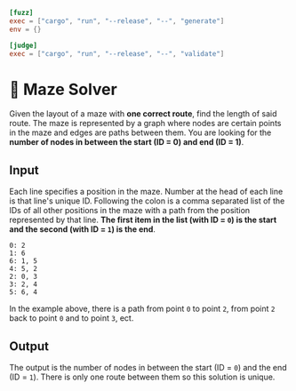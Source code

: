 ```toml
[fuzz]
exec = ["cargo", "run", "--release", "--", "generate"]
env = {}

[judge]
exec = ["cargo", "run", "--release", "--", "validate"]
```

# 🧭 Maze Solver
Given the layout of a maze with **one correct route**, find the length of said route. The maze is represented by a graph where nodes are certain points in the maze and edges are paths between them. You are looking for the **number of nodes in between the start (ID = 0) and end (ID = 1)**.

## Input
Each line specifies a position in the maze. Number at the head of each line is that line's unique ID. Following the colon is a comma separated list of the IDs of all other positions in the maze with a path from the position represented by that line. **The first item in the list (with ID = `0`) is the start and the second (with ID = `1`) is the end**.

```
0: 2
1: 6
6: 1, 5
4: 5, 2
2: 0, 3
3: 2, 4
5: 6, 4
```
In the example above, there is a path from point `0` to point `2`, from point `2` back to point `0` and to point `3`, ect.

## Output
The output is the number of nodes in between the start (ID = `0`) and the end (ID = `1`). There is only one route between them so this solution is unique.

